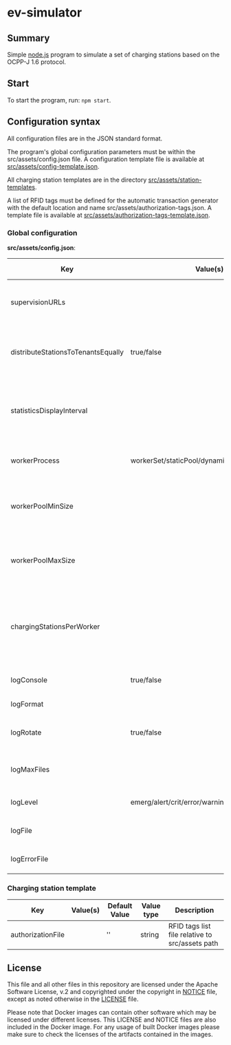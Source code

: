 # ev-simulator

## Summary

Simple [node.js](https://nodejs.org/) program to simulate a set of charging stations based on the OCPP-J 1.6 protocol.

## Start

To start the program, run: `npm start`.

## Configuration syntax

All configuration files are in the JSON standard format.  

The program's global configuration parameters must be within the src/assets/config.json file. A configuration template file is available at [src/assets/config-template.json](src/assets/config-template.json).

All charging station templates are in the directory [src/assets/station-templates](src/assets/station-templates).

A list of RFID tags must be defined for the automatic transaction generator with the default location and name src/assets/authorization-tags.json. A template file is available at [src/assets/authorization-tags-template.json](src/assets/authorization-tags-template.json).

### Global configuration 

**src/assets/config.json**:

Key | Value(s) | Default Value | Value type | Description 
--- | -------| --------------| ---------- | ------------
supervisionURLs | | [] | string[] |  array of connection URIs to OCPP-J servers
distributeStationsToTenantsEqually | true/false | true | boolean | distribute charging stations uniformly to the OCPP-J servers
statisticsDisplayInterval | | 60 | integer | seconds between charging stations statistics output in the logs 
workerProcess | workerSet/staticPool/dynamicPool | workerSet | string | worker threads process type           
workerPoolMinSize | | 4 | integer | worker threads pool minimum number of threads
workerPoolMaxSize | | 16 | integer | worker threads pool maximum number of threads
chargingStationsPerWorker | | 1 | integer | number of charging stations per worker threads for the `workerSet` process type
logConsole | true/false | false | boolean | output logs on the console 
logFormat | | simple | string | winston log format
logRotate | true/false | true | boolean | enable daily log files rotation
logMaxFiles | | 7 | integer | maximum number of files to keep
logLevel | emerg/alert/crit/error/warning/notice/info/debug | info | string | winston logging level
logFile | | combined.log | string | log file relative path
logErrorFile | | error.log | string | error log file relative path 
 
### Charging station template

Key | Value(s) | Default Value | Value type | Description 
--- | -------| --------------| ---------- | ------------
authorizationFile | | '' | string | RFID tags list file relative to src/assets path

## License

This file and all other files in this repository are licensed under the Apache Software License, v.2 and copyrighted under the copyright in [NOTICE](NOTICE) file, except as noted otherwise in the [LICENSE](LICENSE) file.

Please note that Docker images can contain other software which may be licensed under different licenses. This LICENSE and NOTICE files are also included in the Docker image. For any usage of built Docker images please make sure to check the licenses of the artifacts contained in the images.
